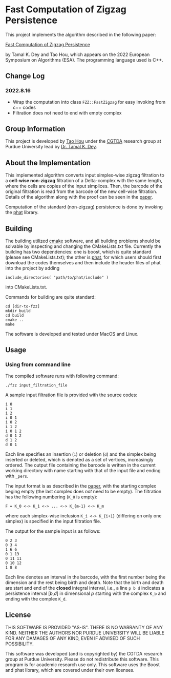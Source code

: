 # Fast Computation of Zigzag Persistence

This project implements the algorithm described in the following paper:

[Fast Computation of Zigzag Persistence](https://arxiv.org/pdf/2204.11080.pdf)

by Tamal K. Dey and Tao Hou, which appears on the 2022 European Symposium on Algorithms (ESA). The programming language used is C++.

## Change Log

### 2022.8.16

- Wrap the computation into class `FZZ::FastZigzag` for easy invoking from c++ codes
- Filtration does not need to end with empty complex

## Group Information

This project is developed by [Tao Hou](https://taohou01.github.io) under the [CGTDA](https://www.cs.purdue.edu/homes/tamaldey/CGTDAwebsite/) research group at Purdue University lead by [Dr. Tamal K. Dey](https://www.cs.purdue.edu/homes/tamaldey/).

## About the Implementation

This implemented algorithm converts input simplex-wise zigzag filtration to a **cell-wise non-zigzag** filtration of a Delta-complex with the same length, where the cells are copies of the input simplices. Then, the barcode of the original filtration is read from the barcode of the new cell-wise filtration. Details of the algorithm along with the proof can be seen in the [paper](https://arxiv.org/pdf/2204.11080.pdf). 

Computation of the standard (non-zigzag) persistence is done by invoking the [phat](https://github.com/blazs/phat) library.

## Building

The building utilized [cmake](https://cmake.org/) software, and all building problems should be solvable by inspecting and changing the CMakeLists.txt file. Currently the building has two dependencies: one is boost, which is quite standard (please see CMakeLists.txt); the other is [phat](https://github.com/blazs/phat), for which users should first download the codes themselves and then include the header files of phat into the project by adding

```
include_directories( "path/to/phat/include" ) 
```

into CMakeLists.txt.

Commands for building are quite standard:

```
cd [dir-to-fzz]
mkdir build
cd build
cmake ..
make
```

The software is developed and tested under MacOS and Linux. 

## Usage

### Using from command line

The compiled software runs with following command:

```
./fzz input_filtration_file
```

A sample input filtration file is provided with the source codes:

```
i 0
i 1
i 2
i 0 1
i 0 2
i 1 2
i 0 1 2
d 0 1 2
d 1 2
d 0 1
```

Each line specifies an insertion (`i`) or deletion (`d`) and the simplex being inserted or deleted, which is denoted as a set of vertices, increasingly ordered. The output file containing the barcode is written in the current working directory with name starting with that of the input file and ending with `_pers`.

The input format is as described in the [paper](https://arxiv.org/pdf/2204.11080.pdf), with the starting complex beging empty (the last complex does *not* need to be empty). The filtration has the following numbering (`K_0` is empty):

```
F = K_0 <-> K_1 <-> ... <-> K_{m-1} <-> K_m
```

where each simplex-wise inclusion `K_i <-> K_{i+1}` (differing on only one simplex) is specified in the input filtration file. 

The output for the sample input is as follows:

```
0 2 3
0 3 4
1 6 6
0 1 13
0 11 11
0 10 12
1 8 8
```
Each line denotes an interval in the barcode, with the first number being the dimension and the rest being birth and death. Note that the birth and death are start and end of the **closed** integral interval, i.e., a line `p b d` indicates a persistence interval [*b*,*d*] in dimensional *p* starting with the complex `K_b` and ending with the complex `K_d`.

## License

THIS SOFTWARE IS PROVIDED "AS-IS". THERE IS NO WARRANTY OF ANY KIND. NEITHER THE AUTHORS NOR PURDUE UNIVERSITY WILL BE LIABLE FOR ANY DAMAGES OF ANY KIND, EVEN IF ADVISED OF SUCH POSSIBILITY. 

This software was developed (and is copyrighted by) the CGTDA research group at Purdue University. Please do not redistribute this software. This program is for academic research use only. This software uses the Boost and phat library, which are covered under their own licenses.
